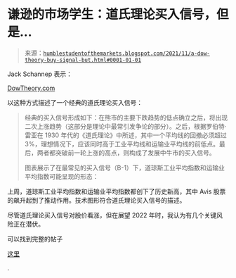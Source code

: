 <!--yml

类别：未分类

日期：2024-05-18 01:52:44

-->

# 谦逊的市场学生：道氏理论买入信号，但是...

> 来源：[`humblestudentofthemarkets.blogspot.com/2021/11/a-dow-theory-buy-signal-but.html#0001-01-01`](https://humblestudentofthemarkets.blogspot.com/2021/11/a-dow-theory-buy-signal-but.html#0001-01-01)

Jack Schannep 表示：

[DowTheory.com](https://thedowtheory.com/resources/traditional-dow-theory/basics/)

以这种方式描述了一个经典的道氏理论买入信号：

> 经典的买入信号形成如下：在熊市的主要下跌趋势的低点确立之后，将出现二次上涨趋势（这部分是理论中最常引发争论的部分）。之后，根据罗伯特·雷亚在 1930 年代的《道氏理论》中所述，其中一个平均线的回撤必须超过 3%，理想情况下，应该同时高于工业平均线和运输业平均线的前低点。最后，两者都突破前一轮上涨的高点，则构成了发展中牛市的买入信号。
> 
> 图表展示了在最常见的买入信号（B-1）下，道琼斯工业平均指数和运输业平均指数可能呈现的形态：

上周，道琼斯工业平均指数和运输业平均指数都创下了历史新高，其中 Avis 股票的飙升起到了推动作用。技术图形符合道氏理论买入信号的描述。

尽管道氏理论买入信号对股价看涨，但在展望 2022 年时，我认为有几个关键风险正在潜伏。

可以找到完整的帖子

[这里](https://humblestudentofthemarkets.com/2021/11/06/a-dow-theory-buy-signal-but/)

.
